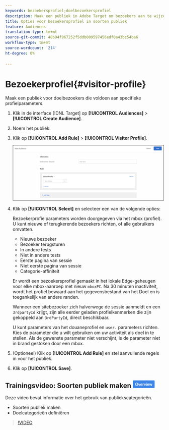 ```yaml
---
keywords: bezoekersprofiel;doelbezoekersprofiel
description: Maak een publiek in Adobe Target om bezoekers aan te wijzen die aan specifieke profielparameters voldoen.
title: Opties voor bezoekersprofiel in soorten publiek
feature: Audiences
translation-type: tm+mt
source-git-commit: 48b94f967252f5ddb009597456edf0a43bc54ba6
workflow-type: tm+mt
source-wordcount: '214'
ht-degree: 0%

---
```



# Bezoekerprofiel{#visitor-profile}

Maak een publiek voor doelbezoekers die voldoen aan specifieke profielparameters.

1. Klik in de interface [!DNL Target] op **[!UICONTROL Audiences]** > **[!UICONTROL Create Audience]**.
1. Noem het publiek.
1. Klik op **[!UICONTROL Add Rule]** > **[!UICONTROL Visitor Profile]**.

   ![](assets/target_visitor_profile.png)

1. Klik op **[!UICONTROL Select]** en selecteer een van de volgende opties:

   Bezoekerprofielparameters worden doorgegeven via het mbox (profiel). U kunt nieuwe of terugkerende bezoekers richten, of alle gebruikers omvatten.

   * Nieuwe bezoeker
   * Bezoeker terugsturen
   * In andere tests
   * Niet in andere tests
   * Eerste pagina van sessie
   * Niet eerste pagina van sessie
   * Categorie-affiniteit

   Er wordt een bezoekersprofiel gemaakt in het lokale Edge-geheugen voor elke mbox-aanroep met nieuw `mboxPC`. Na 30 minuten inactiviteit, wordt het profiel bewaard aan het gegevensbestand van het Doel en is toegankelijk van andere randen.

   Wanneer een sitebezoeker zich halverwege de sessie aanmeldt en een `3rdpartyId` krijgt, zijn alle eerder geladen profielkenmerken die zijn gekoppeld aan `3rdPartyId`, direct beschikbaar.

   U kunt parameters van het douaneprofiel en `user.` parameters richten. Kies de parameter die u wilt gebruiken om uw activiteit als doel in te stellen. Als de gewenste parameter niet verschijnt, is de parameter niet in brand gestoken door een mbox.

1. (Optioneel) Klik op **[!UICONTROL Add Rule]** en stel aanvullende regels in voor het publiek.
1. Klik op **[!UICONTROL Save]**.

## Trainingsvideo: Soorten publiek maken ![Overzichtsbadge](/help/assets/overview.png)

Deze video bevat informatie over het gebruik van publiekscategorieën.

* Soorten publiek maken
* Doelcategorieën definiëren

>[!VIDEO](https://video.tv.adobe.com/v/17392)
